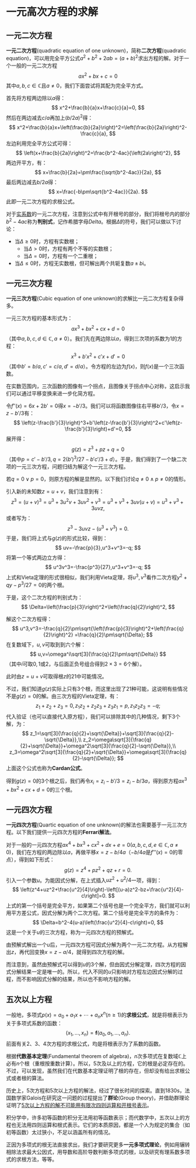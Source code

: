 # 一元高次方程的求解

## 一元二次方程

**一元二次方程**(quadratic equation of one unknown)，简称**二次方程**(quadratic equation)，可以用完全平方公式$a^2+b^2+2ab=(a+b)^2$求出方程的解。对于一个一般的一元二次方程
$$
ax^2+bx+c=0
$$
其中$a,b,c \in \mathbb{C}$且$a\ne0$，我们下面尝试将其配为完全平方式。

首先将方程两边除以$a$得：
$$
x^2+\frac{b}{a}x+\frac{c}{a}=0,
$$
然后在两边减去$c/a$再加上$(b/2a)^2$得：
$$
x^2+\frac{b}{a}x+\left(\frac{b}{2a}\right)^2=\left(\frac{b}{2a}\right)^2-\frac{c}{a},
$$
左边利用完全平方公式可得：
$$
\left(x+\frac{b}{2a}\right)^2=\frac{b^2-4ac}{\left(2a\right)^2},
$$
两边开平方，有：
$$
x+\frac{b}{2a}=\pm\frac{\sqrt{b^2-4ac}}{2a},
$$
最后两边减去$b/2a$得：
$$
x=\frac{-b\pm\sqrt{b^2-4ac}}{2a}.
$$
此即一元二次方程的求根公式。

对于<u>实系数</u>的一元二次方程，注意到公式中有开根号的部分，我们将根号内的部分$b^2-4ac$称为**判别式**，记作希腊字母$Delta$。根据$\Delta$的符号，我们可以做以下讨论：

* 当$\Delta\ge0$时，方程有实数根；
  * 当$\Delta>0$时，方程有两个不等的实数根；
  * 当$\Delta=0$时，方程有一个二重根；
* 当$\Delta\le0$时，方程无实数根，但可解出两个共轭复数$a\pm b\mathrm{i}$。

## 一元三次方程

**一元三次方程**(Cubic equation of one unknown)的求解比一元二次方程复杂得多。

一元三次方程的基本形式为：
$$
ax^3+bx^2+cx+d=0
$$
（其中$a,b,c,d\in\mathbb C,a\ne0$）。我们先在两边除以$a$，得到三次项的系数为$1$的方程：
$$
x^3+b'x^2+c'x+d'=0
$$
（其中$b'=b/a,c'=c/a,d'=d/a$）。令方程的左边为$f(x)$，则$f(x)$是一个三次函数。

在实数范围内，三次函数的图像有一个拐点，且图像关于拐点中心对称，这启示我们可以通过平移变换来进一步化简方程。

令$f''(x)=6x+2b'=0$得$x=-b'/3$。我们可以将函数图像往右平移$b'/3$，令$x=z-b'/3$有：
$$
\left(z-\frac{b'}{3}\right)^3+b'\left(z-\frac{b'}{3}\right)^2+c'\left(z-\frac{b'}{3}\right)+d'=0,
$$
展开得：
$$
g(z)=z^3+pz+q=0
$$
（其中$p=c'-b'/3,q=2(b')^3/27-b'c'/3+d$）。于是，我们得到了一个缺二次项的一元三次方程，问题归结为解这个一元三次方程。

若$q=0\vee p=0$，则原方程的解是显然的。以下我们讨论$q\ne0 \land p\ne0$的情形。

引入新的未知数$z=u+v$，我们注意到有：
$$
z^3=(u+v)^3=u^3+3u^2v+3uv^2+v^3=u^3+v^3+3uv(u+v)=u^3+v^3+3uvz,
$$
或者写为：
$$
z^3-3uvz-(u^3+v^3)=0.
$$
于是，我们将上式与$g(z)$的形式比较，得到：
$$
uv=-\frac{p}{3},u^3+v^3=-q;
$$
将第一个等式两边立方得：
$$
u^3v^3=-\frac{p^3}{27},u^3+v^3=-q;
$$
上式和Vieta定理的形式很相似，我们利用Vieta定理，将$u^3,v^3$看作二次方程$y^2+qy-p^3/27=0$的两个根。

于是，这个二次方程的判别式为：
$$
\Delta=\left(\frac{p}{3}\right)^2+\left(\frac{q}{2}\right)^2,
$$


解这个二次方程得：
$$
u^3,v^3=-\frac{q}{2}\pm\sqrt{\left(\frac{p}{3}\right)^2+\left(\frac{q}{2}\right)^2}
=\frac{q}{2}\pm\sqrt{\Delta};
$$
在复数域下，$u,v$可取到到六个解：
$$
u,v=\omega^i\sqrt[3]{\frac{q}{2}\pm\sqrt{\Delta}}
$$
（其中$i$可取$0,1$或$2$，与后面正负号组合得到$2\times3=6$个解）。

此时由$z=u+v$可取得根$z$的21中可能情况。

不过，我们知道$g(z)$实际上只有3个根，而这里出现了21种可能，这说明有些情况不是$g(z)=0$的解。由三次方程的Vieta定理，有：
$$
z_1+z_2+z_3=0,z_1z_2+z_2z_3+z_3z_1=p,z_1z_2z_3=-q;
$$
代入验证（也可以直接代入原方程），我们可以排除其中的几种情况，剩下3个解，为：
$$
z_1=\sqrt[3]{\frac{q}{2}+\sqrt{\Delta}}+\sqrt[3]{\frac{q}{2}-\sqrt{\Delta}},\\
z_2=\omega\sqrt[3]{\frac{q}{2}+\sqrt{\Delta}}+\omega^2\sqrt[3]{\frac{q}{2}-\sqrt{\Delta}},\\
z_3=\omega^2\sqrt[3]{\frac{q}{2}+\sqrt{\Delta}}+\omega\sqrt[3]{\frac{q}{2}-\sqrt{\Delta}};
$$
上面这个公式也称为**Cardan公式**。

得到$g(z)=0$的3个根之后，我们再令$x_i=z_i-b'/3=z_i-b/3a$，得到原方程$ax^3+bx^2+cx+d=0$的三个根。

## 一元四次方程

**一元四次方程**(Quartic equation of one unknown)的解法也需要基于一元三次方程。以下我们提供一元四次方程的**Ferrari解法**。

对于一般的一元四次方程$ax^4+bx^3+cx^2+dx+e=0(a,b,c,d,e\in\mathbb C,a\ne0)$，我们在方程的两边除以$a$，再做平移$x=z-b/4a$（$-b/4a$是$f'''(x)=0$的零点），得到如下形式：
$$
g(z)=z^4+pz^2+qz+r=0.
$$
引入一个参数$u$。为能因式分解，在上式插入$uz^2+u^2/4$一项，得到：
$$
\left(z^4+uz^2+\frac{u^2}{4}\right)-\left[(u-a)z^2-bz+\frac{u^2}{4}-c\right]=0.
$$
上式的第一个括号是完全平方，如果第二个括号也是一个完全平方，我们就可以利用平方差公式，因式分解为两个二次方程。第二个括号是完全平方的条件为：
$$
\Delta=b^2-4(u-a)\left(\frac{u^2}{4}-c\right)=0,
$$
这是一个关于$u$的三次方程，称为一元四次方程的预解式。

由预解式解出一个$u$后，一元四次方程可因式分解为两个一元二次方程。从方程解出$z$，再代回变换$x=z-a/4$，就得到四次方程的解。

而注意到，虽然由预解式可以得到$u$的3个解，但由因式分解定理，四次方程的因式分解结果一定是唯一的。所以，代入不同的$u$只影响对方程左边因式分解的过程，而不影响因式分解的结果，所以也不影响方程的解。


## 五次以上方程

一般地，多项式$p(x)=a_0+a_1x+\cdots+a_nx^n(n\ge1)$的**求根公式**，就是将根表示为关于多项式系数的函数：
$$
(x_1,\dots,x_n)=\mathbf{f}(a_0,a_1,\dots,a_n).
$$
前面有关2、3、4次方程的求根公式，均是将根表示为了系数的函数。

根据**代数基本定理**(Fundamental theorem of algebra)，$n$次多项式在复数域$\mathbb{C}$上必有$n$个根（重根按重数计算）。所以，5次及以上的方程，它的根是必定存在的。不过，可以发现，虽然我们在代数基本定理证明了根的存在，但却没有给出求根公式或者根的算法。

历史上，5次方程和5次以上方程的解法，经过了很长时间的探索。直到1830s，法国数学家Galois在研究这一问题的过程提出了**群论**(Group theory)，并借助群理论证明了<u>5次以上方程的解不可能用有限次四则运算和开根号表示</u>。

积分学中，许多初等函数的积分无法用初等函数表示；而代数学中，五次以上的方程也无法用四则运算和根式表示。它们的本质原因，都是一个人为规定的集合（如初等函数）太过狭小，不足以涵盖所有的情况。

正因为多项式的根无法直接求出，我们才要研究更多**一元多项式理论**，例如用辗转相除法求最大公因式，用导数和高阶导数判断多项式的根，以及研究有理系数多项式的求根方法，等等。
